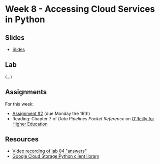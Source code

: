 # Week 8 - Accessing Cloud Services in Python

## Slides
* [Slides](https://docs.google.com/presentation/d/10oTNAa7x9rmKCMhzvX7AeWXmypXTyj7oXk8Ve_ZzlOA/edit?usp=sharing)

## Lab

(...)

## Assignments

For this week:
* [Assignment #2](https://github.com/musa-509-fall-2021/assignment-02-postgis-analytics) (due Monday the 18th)
* Reading: Chapter 7 of _Data Pipelines Pocket Reference_ on [O'Reilly for Higher Education](http://pwp.library.upenn.edu.proxy.library.upenn.edu/loggedin/pwp/pw-oreilly.html)

## Resources
* [Video recording of lab 04 "answers"](https://github.com/musa-509-fall-2021/lab-04-pipelines-and-web-services/tree/answers)
* [Google Cloud Storage Python client library](https://cloud.google.com/storage/docs/reference/libraries#client-libraries-install-python)
